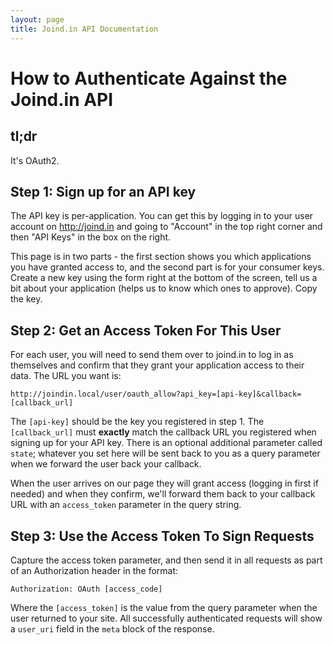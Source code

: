 ```yaml
---
layout: page
title: Joind.in API Documentation
---
```


# How to Authenticate Against the Joind.in API

## tl;dr

It's OAuth2.

## Step 1: Sign up for an API key

The API key is per-application.  You can get this by logging in to your user account on http://joind.in and going to "Account" in the top right corner and then "API Keys" in the box on the right.

This page is in two parts - the first section shows you which applications you have granted access to, and the second part is for your consumer keys.  Create a new key using the form right at the bottom of the screen, tell us a bit about your application (helps us to know which ones to approve).  Copy the key.

## Step 2: Get an Access Token For This User

For each user, you will need to send them over to joind.in to log in as themselves and confirm that they grant your application access to their data.  The URL you want is:

    http://joindin.local/user/oauth_allow?api_key=[api-key]&callback=[callback_url]

The ``[api-key]`` should be the key you registered in step 1.  The ``[callback_url]`` must **exactly** match the callback URL you registered when signing up for your API key.  There is an optional additional parameter called ``state``; whatever you set here will be sent back to you as a query parameter when we forward the user back your callback.

When the user arrives on our page they will grant access (logging in first if needed) and when they confirm, we'll forward them back to your callback URL with an ``access_token`` parameter in the query string.

## Step 3:  Use the Access Token To Sign Requests

Capture the access token parameter, and then send it in all requests as part of an Authorization header in the format:

    Authorization: OAuth [access_code]

Where the ``[access_token]`` is the value from the query parameter when the user returned to your site.  All successfully authenticated requests will show a ``user_uri`` field in the ``meta`` block of the response.


